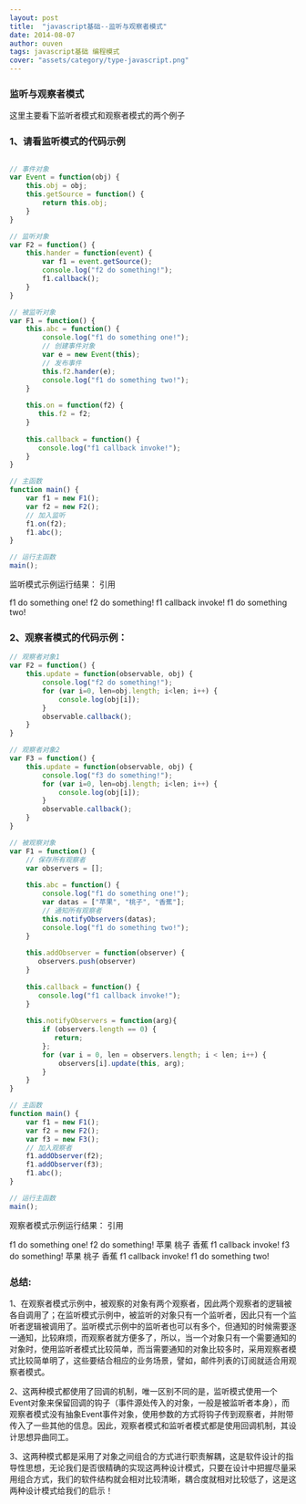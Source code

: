 ```yaml
---
layout: post
title:  "javascript基础--监听与观察者模式"
date: 2014-08-07
author: ouven
tags: javascript基础 编程模式
cover: "assets/category/type-javascript.png"
---
```



### 监听与观察者模式

这里主要看下监听者模式和观察者模式的两个例子

### 1、请看监听模式的代码示例

```javascript

// 事件对象
var Event = function(obj) {
    this.obj = obj;
    this.getSource = function() {
        return this.obj;
    }
}

// 监听对象
var F2 = function() {
    this.hander = function(event) {
        var f1 = event.getSource();
        console.log("f2 do something!");
        f1.callback();
    }
}

// 被监听对象
var F1 = function() {
    this.abc = function() {
        console.log("f1 do something one!");
        // 创建事件对象
        var e = new Event(this);
        // 发布事件
        this.f2.hander(e);
        console.log("f1 do something two!");
    }
    
    this.on = function(f2) {
       this.f2 = f2;
    }
    
    this.callback = function() {
       console.log("f1 callback invoke!");
    }
}

// 主函数
function main() {
    var f1 = new F1();
    var f2 = new F2();
    // 加入监听
    f1.on(f2);
    f1.abc();
}

// 运行主函数
main();

```

监听模式示例运行结果： 
引用

f1 do something one! 
f2 do something! 
f1 callback invoke! 
f1 do something two! 

### 2、观察者模式的代码示例： 

```javascript
// 观察者对象1
var F2 = function() {
    this.update = function(observable, obj) {
        console.log("f2 do something!");
        for (var i=0, len=obj.length; i<len; i++) {
            console.log(obj[i]);
        }
        observable.callback();
    }
}

// 观察者对象2
var F3 = function() {
    this.update = function(observable, obj) {
        console.log("f3 do something!");
        for (var i=0, len=obj.length; i<len; i++) {
            console.log(obj[i]);
        }
        observable.callback();
    }
}

// 被观察对象
var F1 = function() {
    // 保存所有观察者
    var observers = [];
    
    this.abc = function() {
        console.log("f1 do something one!");
        var datas = ["苹果", "桃子", "香蕉"];
        // 通知所有观察者
        this.notifyObservers(datas);
        console.log("f1 do something two!");
    }
    
    this.addObserver = function(observer) {
       observers.push(observer)
    }
    
    this.callback = function() {
       console.log("f1 callback invoke!");
    }
    
    this.notifyObservers = function(arg){
        if (observers.length == 0) {
           return;
        };
        for (var i = 0, len = observers.length; i < len; i++) {
            observers[i].update(this, arg);
        }
    }
}

// 主函数
function main() {
    var f1 = new F1();
    var f2 = new F2();
    var f3 = new F3();
    // 加入观察者
    f1.addObserver(f2);
    f1.addObserver(f3);
    f1.abc();
}

// 运行主函数
main();

```

观察者模式示例运行结果： 
引用

f1 do something one! 
f2 do something! 
苹果 
桃子 
香蕉 
f1 callback invoke! 
f3 do something! 
苹果 
桃子 
香蕉 
f1 callback invoke! 
f1 do something two!

### 总结:

1、在观察者模式示例中，被观察的对象有两个观察者，因此两个观察者的逻辑被各自调用了；在监听模式示例中，被监听的对象只有一个监听者，因此只有一个监听者逻辑被调用了。监听模式示例中的监听者也可以有多个，但通知的时候需要逐一通知，比较麻烦，而观察者就方便多了，所以，当一个对象只有一个需要通知的对象时，使用监听者模式比较简单，而当需要通知的对象比较多时，采用观察者模式比较简单明了，这些要结合相应的业务场景，譬如，邮件列表的订阅就适合用观察者模式。

2、这两种模式都使用了回调的机制，唯一区别不同的是，监听模式使用一个Event对象来保留回调的钩子（事件源处传入的对象，一般是被监听者本身），而观察者模式没有抽象Event事件对象，使用参数的方式将钩子传到观察者，并附带传入了一些其他的信息。因此，观察者模式和监听者模式都是使用回调机制，其设计思想异曲同工。

3、这两种模式都是采用了对象之间组合的方式进行职责解耦，这是软件设计的指导性思想，无论我们是否很精确的实现这两种设计模式，只要在设计中把握尽量采用组合方式，我们的软件结构就会相对比较清晰，耦合度就相对比较低了，这是这两种设计模式给我们的启示！
